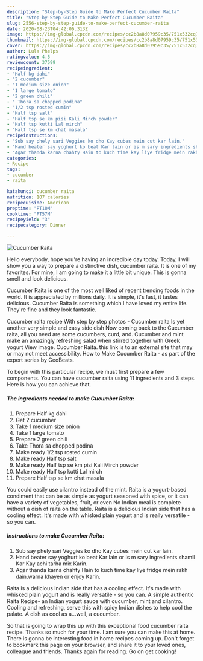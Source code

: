 ```yaml
---
description: "Step-by-Step Guide to Make Perfect Cucumber Raita"
title: "Step-by-Step Guide to Make Perfect Cucumber Raita"
slug: 2556-step-by-step-guide-to-make-perfect-cucumber-raita
date: 2020-08-23T04:42:06.313Z
image: https://img-global.cpcdn.com/recipes/cc2b8a8d07959c35/751x532cq70/cucumber-raita-recipe-main-photo.jpg
thumbnail: https://img-global.cpcdn.com/recipes/cc2b8a8d07959c35/751x532cq70/cucumber-raita-recipe-main-photo.jpg
cover: https://img-global.cpcdn.com/recipes/cc2b8a8d07959c35/751x532cq70/cucumber-raita-recipe-main-photo.jpg
author: Lula Phelps
ratingvalue: 4.5
reviewcount: 37599
recipeingredient:
- "Half kg dahi"
- "2 cucumber"
- "1 medium size onion"
- "1 large tomato"
- "2 green chili"
- " Thora sa chopped podina"
- "1/2 tsp rosted cumin"
- "Half tsp salt"
- "Half tsp se km pisi Kali Mirch powder"
- "Half tsp kutti Lal mirch"
- "Half tsp se km chat masala"
recipeinstructions:
- "Sub say phely sari Veggies ko dho Kay cubes mein cut kar lain."
- "Hand beater say yoghurt ko beat Kar lain or is m sary ingredients shamil Kar Kay achi tarha mix Karin."
- "Agar thanda karna chahty Hain to kuch time kay liye fridge mein rakh dain.warna khayen or enjoy Karin."
categories:
- Recipe
tags:
- cucumber
- raita

katakunci: cucumber raita 
nutrition: 107 calories
recipecuisine: American
preptime: "PT10M"
cooktime: "PT57M"
recipeyield: "3"
recipecategory: Dinner

---
```



![Cucumber Raita](https://img-global.cpcdn.com/recipes/cc2b8a8d07959c35/751x532cq70/cucumber-raita-recipe-main-photo.jpg)

Hello everybody, hope you're having an incredible day today. Today, I will show you a way to prepare a distinctive dish, cucumber raita. It is one of my favorites. For mine, I am going to make it a little bit unique. This is gonna smell and look delicious.

Cucumber Raita is one of the most well liked of recent trending foods in the world. It is appreciated by millions daily. It is simple, it's fast, it tastes delicious. Cucumber Raita is something which I have loved my entire life. They're fine and they look fantastic.

Cucumber raita recipe With step by step photos - Cucumber raita Is yet another very simple and easy side dish Now coming back to the Cucumber raita, all you need are some cucumbers, curd, and. Cucumber and mint make an amazingly refreshing salad when stirred together with Greek yogurt View image. Cucumber Raita. this link is to an external site that may or may not meet accessibility. How to Make Cucumber Raita - as part of the expert series by GeoBeats.


To begin with this particular recipe, we must first prepare a few components. You can have cucumber raita using 11 ingredients and 3 steps. Here is how you can achieve that.

<!--inarticleads1-->

##### The ingredients needed to make Cucumber Raita:

1. Prepare Half kg dahi
1. Get 2 cucumber
1. Take 1 medium size onion
1. Take 1 large tomato
1. Prepare 2 green chili
1. Take  Thora sa chopped podina
1. Make ready 1/2 tsp rosted cumin
1. Make ready Half tsp salt
1. Make ready Half tsp se km pisi Kali Mirch powder
1. Make ready Half tsp kutti Lal mirch
1. Prepare Half tsp se km chat masala


You could easily use cilantro instead of the mint. Raita is a yogurt-based condiment that can be as simple as yogurt seasoned with spice, or it can have a variety of vegetables, fruit, or even No Indian meal is complete without a dish of raita on the table. Raita is a delicious Indian side that has a cooling effect. It&#39;s made with whisked plain yogurt and is really versatile - so you can. 

<!--inarticleads2-->

##### Instructions to make Cucumber Raita:

1. Sub say phely sari Veggies ko dho Kay cubes mein cut kar lain.
1. Hand beater say yoghurt ko beat Kar lain or is m sary ingredients shamil Kar Kay achi tarha mix Karin.
1. Agar thanda karna chahty Hain to kuch time kay liye fridge mein rakh dain.warna khayen or enjoy Karin.


Raita is a delicious Indian side that has a cooling effect. It&#39;s made with whisked plain yogurt and is really versatile - so you can. A simple authentic Raita Recipe- an Indian yogurt sauce with cucumber, mint and cilantro. Cooling and refreshing, serve this with spicy Indian dishes to help cool the palate. A dish as cool as a…well, a cucumber. 

So that is going to wrap this up with this exceptional food cucumber raita recipe. Thanks so much for your time. I am sure you can make this at home. There is gonna be interesting food in home recipes coming up. Don't forget to bookmark this page on your browser, and share it to your loved ones, colleague and friends. Thanks again for reading. Go on get cooking!
